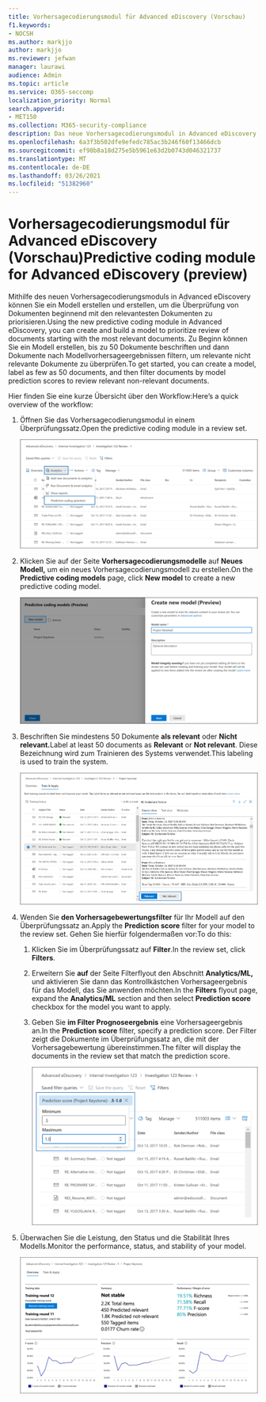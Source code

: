 ```yaml
---
title: Vorhersagecodierungsmodul für Advanced eDiscovery (Vorschau)
f1.keywords:
- NOCSH
ms.author: markjjo
author: markjjo
ms.reviewer: jefwan
manager: laurawi
audience: Admin
ms.topic: article
ms.service: O365-seccomp
localization_priority: Normal
search.appverid:
- MET150
ms.collection: M365-security-compliance
description: Das neue Vorhersagecodierungsmodul in Advanced eDiscovery verwendet maschinelles Lernen, um Dokumente in einem Überprüfungssatz auf Vorhersage zu analysieren, welche Dokumente für Ihren Fall oder Ihre Untersuchung relevant sind.
ms.openlocfilehash: 6a3f3b502dfe9efedc785ac3b246f60f13466dcb
ms.sourcegitcommit: ef98b8a18d275e5b5961e63d2b0743d046321737
ms.translationtype: MT
ms.contentlocale: de-DE
ms.lasthandoff: 03/26/2021
ms.locfileid: "51382960"
---
```

# <a name="predictive-coding-module-for-advanced-ediscovery-preview"></a><span data-ttu-id="c84c3-103">Vorhersagecodierungsmodul für Advanced eDiscovery (Vorschau)</span><span class="sxs-lookup"><span data-stu-id="c84c3-103">Predictive coding module for Advanced eDiscovery (preview)</span></span>

<span data-ttu-id="c84c3-104">Mithilfe des neuen Vorhersagecodierungsmoduls in Advanced eDiscovery können Sie ein Modell erstellen und erstellen, um die Überprüfung von Dokumenten beginnend mit den relevantesten Dokumenten zu priorisieren.</span><span class="sxs-lookup"><span data-stu-id="c84c3-104">Using the new predictive coding module in Advanced eDiscovery, you can create and build a model to prioritize review of documents starting with the most relevant documents.</span></span> <span data-ttu-id="c84c3-105">Zu Beginn können Sie ein Modell erstellen, bis zu 50 Dokumente beschriften und dann Dokumente nach Modellvorhersageergebnissen filtern, um relevante nicht relevante Dokumente zu überprüfen.</span><span class="sxs-lookup"><span data-stu-id="c84c3-105">To get started, you can create a model, label as few as 50 documents, and then filter documents by model prediction scores to review relevant non-relevant documents.</span></span>

<span data-ttu-id="c84c3-106">Hier finden Sie eine kurze Übersicht über den Workflow:</span><span class="sxs-lookup"><span data-stu-id="c84c3-106">Here’s a quick overview of the workflow:</span></span>

1. <span data-ttu-id="c84c3-107">Öffnen Sie das Vorhersagecodierungsmodul in einem Überprüfungssatz.</span><span class="sxs-lookup"><span data-stu-id="c84c3-107">Open the predictive coding module in a review set.</span></span>

   ![Klicken Sie in einer Rezension auf die Dropdownliste Analysieren, um zum Vorhersagecodierungsmodul zu wechseln.](..\media\PredictiveCoding1.png)

2. <span data-ttu-id="c84c3-109">Klicken Sie auf der Seite **Vorhersagecodierungsmodelle** auf **Neues Modell,** um ein neues Vorhersagecodierungsmodell zu erstellen.</span><span class="sxs-lookup"><span data-stu-id="c84c3-109">On the **Predictive coding models** page, click **New model** to create a new predictive coding model.</span></span>

   ![Erstellen eines neuen Modells](..\media\PredictiveCoding2.png)

3. <span data-ttu-id="c84c3-111">Beschriften Sie mindestens 50 Dokumente **als relevant** oder **Nicht relevant.**</span><span class="sxs-lookup"><span data-stu-id="c84c3-111">Label at least 50 documents as **Relevant** or **Not relevant**.</span></span> <span data-ttu-id="c84c3-112">Diese Bezeichnung wird zum Trainieren des Systems verwendet.</span><span class="sxs-lookup"><span data-stu-id="c84c3-112">This labeling is used to train the system.</span></span>

   ![Bezeichnung von Dokumenten als relevant oder nicht relevant für die Ausbildung des Systems](..\media\PredictiveCoding3.png)

4. <span data-ttu-id="c84c3-114">Wenden Sie **den Vorhersagebewertungsfilter** für Ihr Modell auf den Überprüfungssatz an.</span><span class="sxs-lookup"><span data-stu-id="c84c3-114">Apply the **Prediction score** filter for your model to the review set.</span></span> <span data-ttu-id="c84c3-115">Gehen Sie hierfür folgendermaßen vor:</span><span class="sxs-lookup"><span data-stu-id="c84c3-115">To do this:</span></span>

   1. <span data-ttu-id="c84c3-116">Klicken Sie im Überprüfungssatz auf **Filter**.</span><span class="sxs-lookup"><span data-stu-id="c84c3-116">In the review set, click **Filters**.</span></span>
   2. <span data-ttu-id="c84c3-117">Erweitern Sie **auf** der Seite Filterflyout den  Abschnitt **Analytics/ML,** und aktivieren Sie dann das Kontrollkästchen Vorhersageergebnis für das Modell, das Sie anwenden möchten.</span><span class="sxs-lookup"><span data-stu-id="c84c3-117">In the **Filters** flyout page, expand the **Analytics/ML** section and then select **Prediction score** checkbox for the model you want to apply.</span></span>
   3. <span data-ttu-id="c84c3-118">Geben Sie **im Filter Prognoseergebnis** eine Vorhersageergebnis an.</span><span class="sxs-lookup"><span data-stu-id="c84c3-118">In the **Prediction score** filter, specify a prediction score.</span></span> <span data-ttu-id="c84c3-119">Der Filter zeigt die Dokumente im Überprüfungssatz an, die mit der Vorhersagebewertung übereinstimmen.</span><span class="sxs-lookup"><span data-stu-id="c84c3-119">The filter will display the documents in the review set that match the prediction score.</span></span>

      ![Angeben eines Vorhersageergebniss zum Filtern von Dokumenten](..\media\PredictiveCoding4.png)

5. <span data-ttu-id="c84c3-121">Überwachen Sie die Leistung, den Status und die Stabilität Ihres Modells.</span><span class="sxs-lookup"><span data-stu-id="c84c3-121">Monitor the performance, status, and stability of your model.</span></span>

   ![Überwachen der Leistung, des Status und der Stabilität Ihres Modells](..\media\PredictiveCoding5.png)
